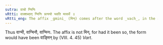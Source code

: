 ```yaml
---
sutra: वाचो ग्मिनिः
vRtti: वाक्शब्दात् ग्मिनिः प्रत्ययो भवति मत्वर्थे ॥
vRtti_eng: The affix _gmini_ (मिन्) comes after the word _vach_, in the sense of _matup_.
---
```

Thus वाग्मी, वाग्मिनौ, वाग्मिनः. The affix is not मिन्, for had it been so, the form would have been वाङ्मिन् by (VIII. 4. 45) _Vart_.
